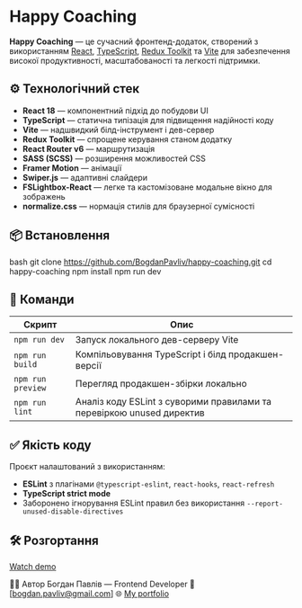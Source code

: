 # Happy Coaching

**Happy Coaching** — це сучасний фронтенд-додаток, створений з використанням [React](https://react.dev/), [TypeScript](https://www.typescriptlang.org/), [Redux Toolkit](https://redux-toolkit.js.org/) та [Vite](https://vitejs.dev/) для забезпечення високої продуктивності, масштабованості та легкості підтримки.

## ⚙️ Технологічний стек

- **React 18** — компонентний підхід до побудови UI
- **TypeScript** — статична типізація для підвищення надійності коду
- **Vite** — надшвидкий білд-інструмент і дев-сервер
- **Redux Toolkit** — спрощене керування станом додатку
- **React Router v6** — маршрутизація
- **SASS (SCSS)** — розширення можливостей CSS
- **Framer Motion** — анімації
- **Swiper.js** — адаптивні слайдери
- **FSLightbox-React** — легке та кастомізоване модальне вікно для зображень
- **normalize.css** — нормація стилів для браузерної сумісності

## 📦 Встановлення

bash
git clone https://github.com/BogdanPavliv/happy-coaching.git
cd happy-coaching
npm install
npm run dev

## 🚀 Команди

| Скрипт       | Опис                                                                 |
|--------------|----------------------------------------------------------------------|
| `npm run dev`     | Запуск локального дев-серверу Vite                                   |
| `npm run build`   | Компільовування TypeScript і білд продакшен-версії                 |
| `npm run preview` | Перегляд продакшен-збірки локально                                 |
| `npm run lint`    | Аналіз коду ESLint з суворими правилами та перевіркою unused директив |

## ✅ Якість коду

Проєкт налаштований з використанням:
- **ESLint** з плагінами `@typescript-eslint`, `react-hooks`, `react-refresh`
- **TypeScript strict mode**
- Заборонено ігнорування ESLint правил без використання `--report-unused-disable-directives`

## 🛠️ Розгортання

[Watch demo](https://happy-coaching-typescript.netlify.app/)

👨‍💻 Автор
Богдан Павлів — Frontend Developer
📧 [bogdan.pavliv@gmail.com]
🌐 [My portfolio](https://bogdan-pavliv.netlify.app)